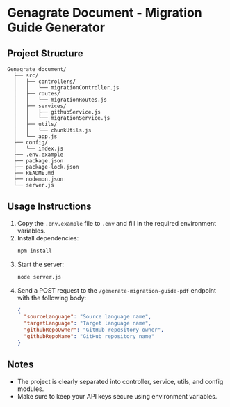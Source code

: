 # Genagrate Document - Migration Guide Generator

## Project Structure

```
Genagrate document/
  ├── src/
  │   ├── controllers/
  │   │   └── migrationController.js
  │   ├── routes/
  │   │   └── migrationRoutes.js
  │   ├── services/
  │   │   ├── githubService.js
  │   │   └── migrationService.js
  │   ├── utils/
  │   │   └── chunkUtils.js
  │   └── app.js
  ├── config/
  │   └── index.js
  ├── .env.example
  ├── package.json
  ├── package-lock.json
  ├── README.md
  ├── nodemon.json
  └── server.js
```

## Usage Instructions

1. Copy the `.env.example` file to `.env` and fill in the required environment variables.
2. Install dependencies:
   ```bash
   npm install
   ```
3. Start the server:
   ```bash
   node server.js
   ```
4. Send a POST request to the `/generate-migration-guide-pdf` endpoint with the following body:
   ```json
   {
     "sourceLanguage": "Source language name",
     "targetLanguage": "Target language name",
     "githubRepoOwner": "GitHub repository owner",
     "githubRepoName": "GitHub repository name"
   }
   ```

## Notes
- The project is clearly separated into controller, service, utils, and config modules.
- Make sure to keep your API keys secure using environment variables.
